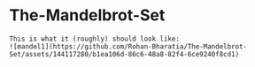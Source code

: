 # The-Mandelbrot-Set

```
This is what it (roughly) should look like:
![mandel1](https://github.com/Rohan-Bharatia/The-Mandelbrot-Set/assets/144117280/b1ea106d-86c6-48a8-82f4-6ce9240f8cd1)

```
